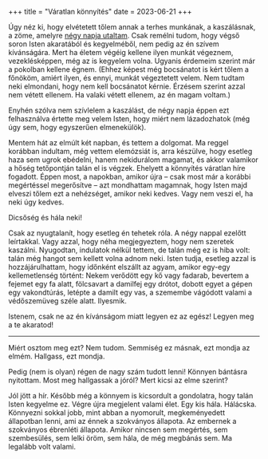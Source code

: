 +++
title = "Váratlan könnyítés"
date = 2023-06-21
+++

[1]: @/en-szamar.md

Úgy néz ki, hogy elvétetett tőlem
annak a terhes munkának, a kaszálásnak, a zöme,
amelyre [négy napja utaltam][1].
Csak remélni tudom,
hogy végső soron Isten akaratából és kegyelméből,
nem pedig az én szívem kívánságára.
Mert ha életem végéig kellene ilyen munkát végeznem,
vezeklésképpen,
még az is kegyelem volna.
Ugyanis érdemeim szerint már a pokolban kellene égnem.
(Ehhez képest még bocsánatot is kért tőlem a főnököm,
amiért ilyen, és ennyi, munkát végeztetett velem.
Nem tudtam neki elmondani,
hogy nem kell bocsánatot kérnie.
Érzésem szerint azzal nem vétett ellenem.
Ha valaki vétett ellenem,
az én magam voltam.)

Enyhén szólva nem szívlelem a kaszálást,
de négy napja éppen ezt felhasználva értette meg velem Isten,
hogy miért nem lázadozhatok
(még úgy sem, hogy egyszerűen elmenekülök).

Mentem hát az elmúlt két napban,
és tettem a dolgomat.
Ma reggel korábban indultam,
még vettem elemózsiát is,
arra készülve,
hogy esetleg haza sem ugrok ebédelni,
hanem nekidurálom magamat,
és akkor valamikor a hőség tetőpontján talán el is végzek.
Ehelyett a könnyítés váratlan híre fogadott.
Éppen most, a napokban,
amikor újra
– csak most már a korábbi megértéssel megerősítve –
azt mondhattam magamnak,
hogy Isten majd elveszi tőlem ezt a nehézséget,
amikor neki kedves.
Vagy nem veszi el, ha neki úgy kedves.

Dicsőség és hála neki!

Csak az nyugtalanít,
hogy esetleg én tehetek róla.
A négy nappal ezelőtt leírtakkal.
Vagy azzal, hogy néha megjegyeztem,
hogy nem szeretek kaszálni.
Nyugodtan, indulatok nélkül tettem,
de talán még ez is hiba volt:
talán még hangot sem kellett volna adnom neki.
Isten tudja, esetleg azzal is hozzájárulhattam,
hogy időnként elszállt az agyam,
amikor egy-egy kellemetlenség történt:
Nekem verődött egy kő vagy fadarab,
bevertem a fejemet egy fa alatt,
fölcsavart a damilfej egy drótot,
dobott egyet a gépen egy vakondtúrás,
letépte a damilt egy vas,
a szemembe vágódott valami
a védőszemüveg széle alatt.
Ilyesmik.

Istenem,
csak ne az én kívánságom miatt legyen ez az egész!
Legyen meg a te akaratod!

* * *

Miért osztom meg ezt?
Nem tudom.
Semmiség ez másnak,
ezt mondja az elmém.
Hallgass, ezt mondja.

Pedig (nem is olyan) régen de nagy szám tudott lenni!
Könnyen bántásra nyitottam.
Most meg hallgassak a jóról?
Mert kicsi
az elme szerint?

Jól jött a hír.
Később még a könnyem is kicsordult
a gondolatra,
hogy talán Isten kegyelme ez.
Végre újra megjelent valami élet.
Egy kis hála.
Hálácska.
Könnyezni sokkal jobb,
mint abban a nyomorult, megkeményedett állapotban lenni,
ami az énnek a szokványos állapota.
Az embernek a szokványos ébrenléti állapota.
Amikor nincsen sem megértés,
sem szembesülés,
sem lelki öröm,
sem hála,
de még megbánás sem.
Ma legalább volt valami.
